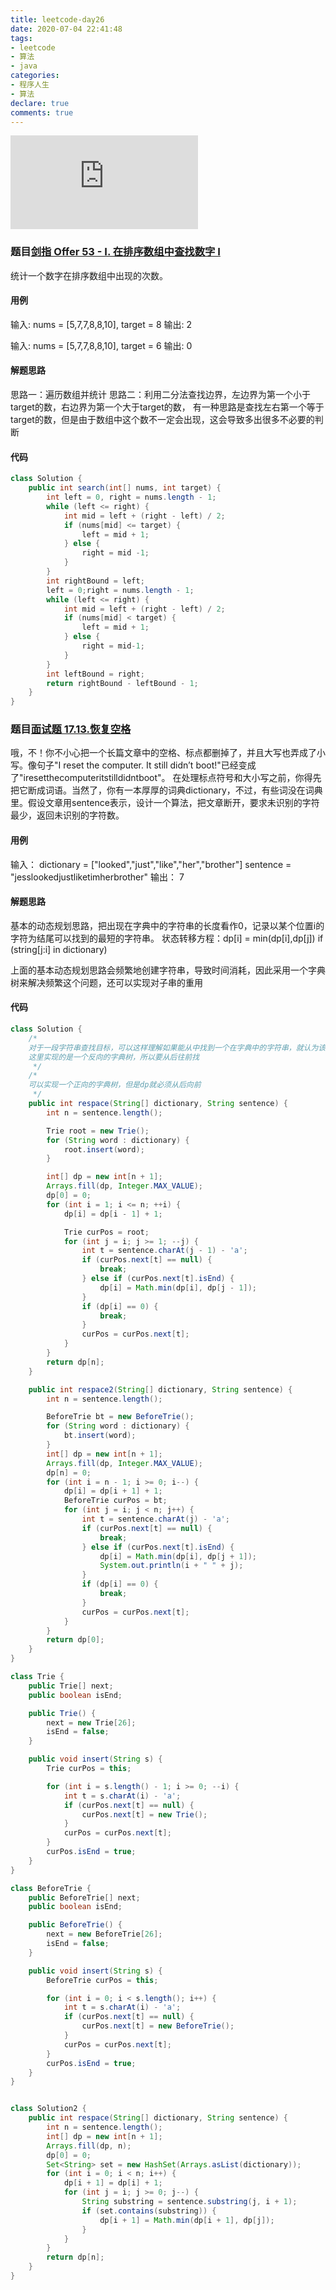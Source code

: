```yaml
---
title: leetcode-day26
date: 2020-07-04 22:41:48
tags:
- leetcode
- 算法
- java
categories:
- 程序人生
- 算法
declare: true
comments: true
---
```


![图片](http://api.mtyqx.cn/api/random.php?789)
<!-- more -->


### 题目[剑指 Offer 53 - I. 在排序数组中查找数字 I](https://leetcode-cn.com/problems/zai-pai-xu-shu-zu-zhong-cha-zhao-shu-zi-lcof/)
统计一个数字在排序数组中出现的次数。

#### 用例
输入: nums = [5,7,7,8,8,10], target = 8
输出: 2


输入: nums = [5,7,7,8,8,10], target = 6
输出: 0
#### 解题思路
思路一：遍历数组并统计
思路二：利用二分法查找边界，左边界为第一个小于target的数，右边界为第一个大于target的数，
有一种思路是查找左右第一个等于target的数，但是由于数组中这个数不一定会出现，这会导致多出很多不必要的判断

#### 代码

```java
class Solution {
    public int search(int[] nums, int target) {
        int left = 0, right = nums.length - 1;
        while (left <= right) {
            int mid = left + (right - left) / 2;
            if (nums[mid] <= target) {
                left = mid + 1;
            } else {
                right = mid -1;
            }
        }
        int rightBound = left;
        left = 0;right = nums.length - 1;
        while (left <= right) {
            int mid = left + (right - left) / 2;
            if (nums[mid] < target) {
                left = mid + 1;
            } else {
                right = mid-1;
            }
        }
        int leftBound = right;
        return rightBound - leftBound - 1;
    }
}
```



### 题目[面试题 17.13.恢复空格](https://leetcode-cn.com/problems/re-space-lcci/)
哦，不！你不小心把一个长篇文章中的空格、标点都删掉了，并且大写也弄成了小写。像句子"I reset the computer. It still didn’t boot!"已经变成了"iresetthecomputeritstilldidntboot"。
在处理标点符号和大小写之前，你得先把它断成词语。当然了，你有一本厚厚的词典dictionary，不过，有些词没在词典里。假设文章用sentence表示，设计一个算法，把文章断开，要求未识别的字符最少，返回未识别的字符数。


#### 用例
输入：
dictionary = ["looked","just","like","her","brother"]
sentence = "jesslookedjustliketimherbrother"
输出： 7


#### 解题思路
基本的动态规划思路，把出现在字典中的字符串的长度看作0，记录以某个位置i的字符为结尾可以找到的最短的字符串。
状态转移方程：dp[i] = min(dp[i],dp[j]) if (string[j:i] in dictionary)

上面的基本动态规划思路会频繁地创建字符串，导致时间消耗，因此采用一个字典树来解决频繁这个问题，还可以实现对子串的重用


#### 代码

```java
class Solution {
    /*
    对于一段字符串查找目标，可以这样理解如果能从中找到一个在字典中的字符串，就认为该字符串的长度为0，剩下的就是找不到的值
    这里实现的是一个反向的字典树，所以要从后往前找
     */
    /*
    可以实现一个正向的字典树，但是dp就必须从后向前
     */
    public int respace(String[] dictionary, String sentence) {
        int n = sentence.length();

        Trie root = new Trie();
        for (String word : dictionary) {
            root.insert(word);
        }

        int[] dp = new int[n + 1];
        Arrays.fill(dp, Integer.MAX_VALUE);
        dp[0] = 0;
        for (int i = 1; i <= n; ++i) {
            dp[i] = dp[i - 1] + 1;

            Trie curPos = root;
            for (int j = i; j >= 1; --j) {
                int t = sentence.charAt(j - 1) - 'a';
                if (curPos.next[t] == null) {
                    break;
                } else if (curPos.next[t].isEnd) {
                    dp[i] = Math.min(dp[i], dp[j - 1]);
                }
                if (dp[i] == 0) {
                    break;
                }
                curPos = curPos.next[t];
            }
        }
        return dp[n];
    }

    public int respace2(String[] dictionary, String sentence) {
        int n = sentence.length();

        BeforeTrie bt = new BeforeTrie();
        for (String word : dictionary) {
            bt.insert(word);
        }
        int[] dp = new int[n + 1];
        Arrays.fill(dp, Integer.MAX_VALUE);
        dp[n] = 0;
        for (int i = n - 1; i >= 0; i--) {
            dp[i] = dp[i + 1] + 1;
            BeforeTrie curPos = bt;
            for (int j = i; j < n; j++) {
                int t = sentence.charAt(j) - 'a';
                if (curPos.next[t] == null) {
                    break;
                } else if (curPos.next[t].isEnd) {
                    dp[i] = Math.min(dp[i], dp[j + 1]);
                    System.out.println(i + " " + j);
                }
                if (dp[i] == 0) {
                    break;
                }
                curPos = curPos.next[t];
            }
        }
        return dp[0];
    }
}

class Trie {
    public Trie[] next;
    public boolean isEnd;

    public Trie() {
        next = new Trie[26];
        isEnd = false;
    }

    public void insert(String s) {
        Trie curPos = this;

        for (int i = s.length() - 1; i >= 0; --i) {
            int t = s.charAt(i) - 'a';
            if (curPos.next[t] == null) {
                curPos.next[t] = new Trie();
            }
            curPos = curPos.next[t];
        }
        curPos.isEnd = true;
    }
}

class BeforeTrie {
    public BeforeTrie[] next;
    public boolean isEnd;

    public BeforeTrie() {
        next = new BeforeTrie[26];
        isEnd = false;
    }

    public void insert(String s) {
        BeforeTrie curPos = this;

        for (int i = 0; i < s.length(); i++) {
            int t = s.charAt(i) - 'a';
            if (curPos.next[t] == null) {
                curPos.next[t] = new BeforeTrie();
            }
            curPos = curPos.next[t];
        }
        curPos.isEnd = true;
    }
}


class Solution2 {
    public int respace(String[] dictionary, String sentence) {
        int n = sentence.length();
        int[] dp = new int[n + 1];
        Arrays.fill(dp, n);
        dp[0] = 0;
        Set<String> set = new HashSet(Arrays.asList(dictionary));
        for (int i = 0; i < n; i++) {
            dp[i + 1] = dp[i] + 1;
            for (int j = i; j >= 0; j--) {
                String substring = sentence.substring(j, i + 1);
                if (set.contains(substring)) {
                    dp[i + 1] = Math.min(dp[i + 1], dp[j]);
                }
            }
        }
        return dp[n];
    }
}
```
